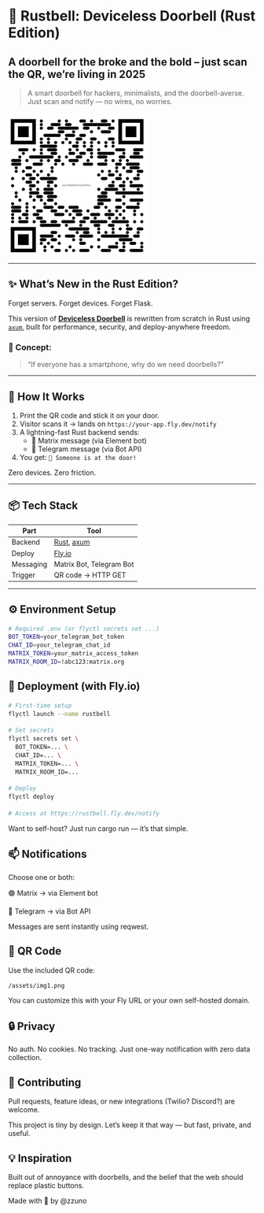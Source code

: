 # 🦀 Rustbell: Deviceless Doorbell (Rust Edition)
## A doorbell for the broke and the bold – just scan the QR, we’re living in 2025
> A smart doorbell for hackers, minimalists, and the doorbell-averse. Just scan and notify — no wires, no worries.

![QR Code](./assets/img1.png)

---

## ✨ What’s New in the Rust Edition?

Forget servers. Forget devices. Forget Flask.

This version of **[Deviceless Doorbell](https://github.com/zzuno/Deviceless-Doorbell/)** is rewritten from scratch in Rust using [`axum`](https://github.com/tokio-rs/axum), built for performance, security, and deploy-anywhere freedom.

### 🧠 Concept:
> “If everyone has a smartphone, why do we need doorbells?”

---

## 🔔 How It Works

1. Print the QR code and stick it on your door.
2. Visitor scans it → lands on `https://your-app.fly.dev/notify`
3. A lightning-fast Rust backend sends:
   - 💬 Matrix message (via Element bot)
   - 💬 Telegram message (via Bot API)
4. You get: `🚪 Someone is at the door!`

Zero devices. Zero friction.

---

## 📦 Tech Stack

| Part      | Tool           |
|-----------|----------------|
| Backend   | [Rust](https://www.rust-lang.org/), [axum](https://github.com/tokio-rs/axum) |
| Deploy    | [Fly.io](https://fly.io/) |
| Messaging | Matrix Bot, Telegram Bot |
| Trigger   | QR code → HTTP GET |

---

## ⚙️ Environment Setup

```bash
# Required .env (or flyctl secrets set ...)
BOT_TOKEN=your_telegram_bot_token
CHAT_ID=your_telegram_chat_id
MATRIX_TOKEN=your_matrix_access_token
MATRIX_ROOM_ID=!abc123:matrix.org
```

## 🚀 Deployment (with Fly.io)

```bash
# First-time setup
flyctl launch --name rustbell

# Set secrets
flyctl secrets set \
  BOT_TOKEN=... \
  CHAT_ID=... \
  MATRIX_TOKEN=... \
  MATRIX_ROOM_ID=...

# Deploy
flyctl deploy

# Access at https://rustbell.fly.dev/notify
```

Want to self-host? Just run cargo run — it’s that simple.

## 📫 Notifications
Choose one or both:

🟢 Matrix → via Element bot

🔵 Telegram → via Bot API

Messages are sent instantly using reqwest.

## 📸 QR Code
Use the included QR code:

```bash
/assets/img1.png
```
You can customize this with your Fly URL or your own self-hosted domain.

## 🔒 Privacy
No auth. No cookies. No tracking.
Just one-way notification with zero data collection.

## 🤝 Contributing
Pull requests, feature ideas, or new integrations (Twilio? Discord?) are welcome.

This project is tiny by design. Let’s keep it that way — but fast, private, and useful.

## 💡 Inspiration
Built out of annoyance with doorbells, and the belief that the web should replace plastic buttons.

Made with 🦀 by @zzuno
